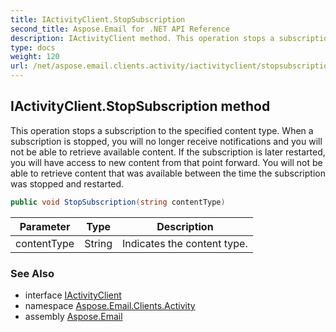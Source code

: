 ```yaml
---
title: IActivityClient.StopSubscription
second_title: Aspose.Email for .NET API Reference
description: IActivityClient method. This operation stops a subscription to the specified content type. When a subscription is stopped you will no longer receive notifications and you will not be able to retrieve available content. If the subscription is later restarted you will have access to new content from that point forward. You will not be able to retrieve content that was available between the time the subscription was stopped and restarted
type: docs
weight: 120
url: /net/aspose.email.clients.activity/iactivityclient/stopsubscription/
---
```

## IActivityClient.StopSubscription method

This operation stops a subscription to the specified content type. When a subscription is stopped, you will no longer receive notifications and you will not be able to retrieve available content. If the subscription is later restarted, you will have access to new content from that point forward. You will not be able to retrieve content that was available between the time the subscription was stopped and restarted.

```csharp
public void StopSubscription(string contentType)
```

| Parameter | Type | Description |
| --- | --- | --- |
| contentType | String | Indicates the content type. |

### See Also

* interface [IActivityClient](../)
* namespace [Aspose.Email.Clients.Activity](../../iactivityclient/)
* assembly [Aspose.Email](../../../)


